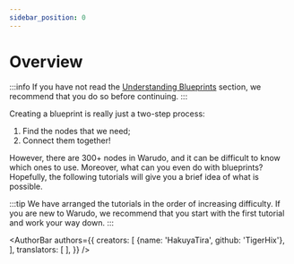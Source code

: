 ```yaml
---
sidebar_position: 0
---
```


# Overview

:::info
If you have not read the [Understanding Blueprints](../understanding-blueprints.md) section, we recommend that you do so before continuing.
:::

Creating a blueprint is really just a two-step process:

1. Find the nodes that we need;
2. Connect them together!

However, there are 300+ nodes in Warudo, and it can be difficult to know which ones to use. Moreover, what can you even do with blueprints? Hopefully, the following tutorials will give you a brief idea of what is possible.

:::tip
We have arranged the tutorials in the order of increasing difficulty. If you are new to Warudo, we recommend that you start with the first tutorial and work your way down.
:::

<AuthorBar authors={{
  creators: [
    {name: 'HakuyaTira', github: 'TigerHix'},
  ],
  translators: [
  ],
}} />
